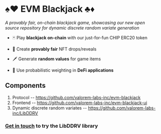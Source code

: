 # ♠️❤️ EVM Blackjack ♣️♦️

_A provably fair, on-chain blackjack game, showcasing our new open source repository for dynamic discrete random variate generation_

- 🃏 Play **blackjack on-chain** with our just-for-fun CHIP ERC20 token

- 🎁 Create **provably fair** NFT drops/reveals

- 🗡 Generate **random values** for game items

- 🧮 Use probabilistic weighting in **DeFi applications**

## Components
1. Protocol -- https://github.com/valorem-labs-inc/evm-blackjack
2. Frontend -- https://github.com/valorem-labs-inc/evm-blackjack-ui
3. Dynamic discrete random variates -- https://github.com/valorem-labs-inc/LibDDRV

### [Get in touch](https://twitter.com/valoremxyz/) to try the LibDDRV library
